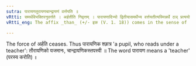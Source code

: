 ```yaml
---
sutra: पारायणतुरायणचान्द्रायणं वर्त्तयति ॥
vRtti: समर्थविभक्तिरनुवर्त्तते । अर्हतीति निवृत्तम् । पारायणादिभ्यो द्वितीयासमर्थेभ्य वर्त्तयतीत्यस्मिन्नर्थे ठञ् प्रत्ययो भवति ॥
vRtti_eng: The affix _than_ (+/- इक (V. 1. 18)) comes in the sense of 'who performs this', after the words _parayana_, _turayana_ and _chandrayana_, being in the 2nd case in construction.

---
```

The force of अर्हति ceases. Thus पारायणिक श्छात्र 'a pupil, who reads under a teacher': तौरायणिको यजमानः, चान्द्रायणिकस्तपस्वी ॥ The word पारायण means a 'teacher' (परस्य करोति) ॥